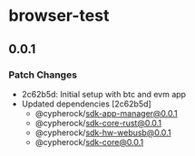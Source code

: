 # browser-test

## 0.0.1

### Patch Changes

- 2c62b5d: Initial setup with btc and evm app
- Updated dependencies [2c62b5d]
  - @cypherock/sdk-app-manager@0.0.1
  - @cypherock/sdk-core-rust@0.0.1
  - @cypherock/sdk-hw-webusb@0.0.1
  - @cypherock/sdk-core@0.0.1
